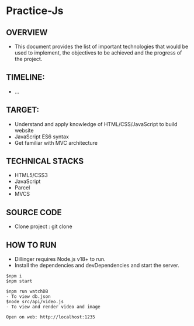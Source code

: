 # Practice-Js

## OVERVIEW

- This document provides the list of important technologies that would be used to implement, the objectives to be achieved and the progress of the project.

## TIMELINE:

- ...

## TARGET:

- Understand and apply knowledge of HTML/CSS/JavaScript to build website
- JavaScript ES6 syntax
- Get familiar with MVC architecture

## TECHNICAL STACKS

- HTML5/CSS3
- JavaScript
- Parcel
- MVCS

## SOURCE CODE

- Clone project : git clone

## HOW TO RUN

- Dillinger requires Node.js v18+ to run.
- Install the dependencies and devDependencies and start the server.

```
$npm i
$npm start

$npm run watchDB
- To view db.json
$node src/api/video.js
- To view and render video and image

Open on web: http://localhost:1235
```
